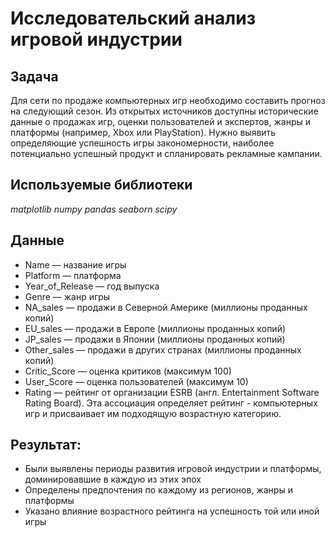 # Исследовательский анализ игровой индустрии

## Задача

Для сети по продаже компьютерных игр необходимо составить прогноз на следующий сезон. Из открытых источников доступны исторические данные о продажах игр, оценки пользователей и экспертов, жанры и платформы (например, Xbox или PlayStation). Нужно выявить определяющие успешность игры закономерности, наиболее потенциально успешный продукт и спланировать рекламные кампании.

## Используемые библиотеки

*matplotlib* *numpy* *pandas* *seaborn* *scipy*

## Данные

- Name — название игры
- Platform — платформа
- Year_of_Release — год выпуска
- Genre — жанр игры
- NA_sales — продажи в Северной Америке (миллионы проданных копий)
- EU_sales — продажи в Европе (миллионы проданных копий)
- JP_sales — продажи в Японии (миллионы проданных копий)
- Other_sales — продажи в других странах (миллионы проданных копий)
- Critic_Score — оценка критиков (максимум 100)
- User_Score — оценка пользователей (максимум 10)
- Rating — рейтинг от организации ESRB (англ. Entertainment Software Rating Board). Эта ассоциация определяет рейтинг - компьютерных игр и присваивает им подходящую возрастную категорию.

## Результат:
 - Были выявлены периоды развития игровой индустрии и платформы, доминировавшие в каждую из этих эпох
 - Определены предпочтения по каждому из регионов, жанры и платформы
 - Указано влияние возрастного рейтинга на успешность той или иной игры